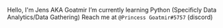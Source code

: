 Hello, I'm Jens AKA Goatmir
 I’m currently learning Python (Specificly Data Analytics/Data Gathering)
Reach me at `@Princess Goatmir#5757` (discord)
